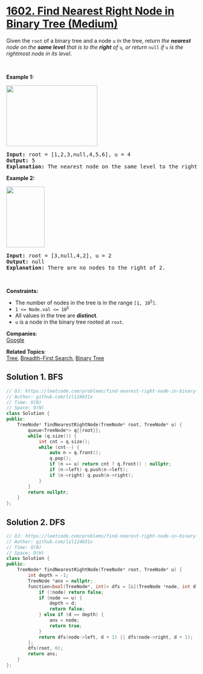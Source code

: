 # [1602. Find Nearest Right Node in Binary Tree (Medium)](https://leetcode.com/problems/find-nearest-right-node-in-binary-tree/)

<p>Given the <code>root</code> of a binary tree and a node <code>u</code> in the tree, return <em>the <strong>nearest</strong> node on the <strong>same level</strong> that is to the <strong>right</strong> of</em> <code>u</code><em>, or return</em> <code>null</code> <em>if </em><code>u</code> <em>is the rightmost node in its level</em>.</p>

<p>&nbsp;</p>
<p><strong>Example 1:</strong></p>
<img alt="" src="https://assets.leetcode.com/uploads/2020/09/24/p3.png" style="width: 241px; height: 161px;">
<pre><strong>Input:</strong> root = [1,2,3,null,4,5,6], u = 4
<strong>Output:</strong> 5
<strong>Explanation:</strong> The nearest node on the same level to the right of node 4 is node 5.
</pre>

<p><strong>Example 2:</strong></p>
<img alt="" src="https://assets.leetcode.com/uploads/2020/09/23/p2.png" style="width: 101px; height: 161px;">
<pre><strong>Input:</strong> root = [3,null,4,2], u = 2
<strong>Output:</strong> null
<strong>Explanation:</strong> There are no nodes to the right of 2.
</pre>

<p>&nbsp;</p>
<p><strong>Constraints:</strong></p>

<ul>
	<li>The number of nodes in the tree is in the range <code>[1, 10<sup>5</sup>]</code>.</li>
	<li><code>1 &lt;= Node.val &lt;= 10<sup>5</sup></code></li>
	<li>All values in the tree are <strong>distinct</strong>.</li>
	<li><code>u</code> is a node in the binary tree rooted at <code>root</code>.</li>
</ul>


**Companies**:  
[Google](https://leetcode.com/company/google)

**Related Topics**:  
[Tree](https://leetcode.com/tag/tree/), [Breadth-First Search](https://leetcode.com/tag/breadth-first-search/), [Binary Tree](https://leetcode.com/tag/binary-tree/)

## Solution 1. BFS

```cpp
// OJ: https://leetcode.com/problems/find-nearest-right-node-in-binary-tree/
// Author: github.com/lzl124631x
// Time: O(N)
// Space: O(N)
class Solution {
public:
    TreeNode* findNearestRightNode(TreeNode* root, TreeNode* u) {
        queue<TreeNode*> q{{root}};
        while (q.size()) {
            int cnt = q.size();
            while (cnt--) {
                auto n = q.front();
                q.pop();
                if (n == u) return cnt ? q.front() : nullptr;
                if (n->left) q.push(n->left);
                if (n->right) q.push(n->right);
            }
        }
        return nullptr;
    }
};
```

## Solution 2. DFS

```cpp
// OJ: https://leetcode.com/problems/find-nearest-right-node-in-binary-tree/
// Author: github.com/lzl124631x
// Time: O(N)
// Space: O(H)
class Solution {
public:
    TreeNode* findNearestRightNode(TreeNode* root, TreeNode* u) {
        int depth = -1;
        TreeNode *ans = nullptr;
        function<bool(TreeNode*, int)> dfs = [&](TreeNode *node, int d) {
            if (!node) return false;
            if (node == u) {
                depth = d;
                return false;
            } else if (d == depth) {
                ans = node;
                return true;
            }
            return dfs(node->left, d + 1) || dfs(node->right, d + 1);
        };
        dfs(root, 0);
        return ans;
    }
};
```